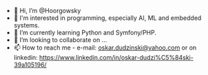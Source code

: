 - 👋 Hi, I’m @Hoorgowsky
- 👀 I'm interested in programming, especially AI, ML and embedded systems.
- 🌱 I’m currently learning Python and Symfony/PHP.
- 💞️ I’m looking to collaborate on ...
- 📫 How to reach me - e-mail: oskar.dudzinski@yahoo.com or on linkedin: https://www.linkedin.com/in/oskar-dudzi%C5%84ski-39a105196/

<!---
Hoorgowsky/Hoorgowsky is a ✨ special ✨ repository because its `README.md` (this file) appears on your GitHub profile.
You can click the Preview link to take a look at your changes.
--->
